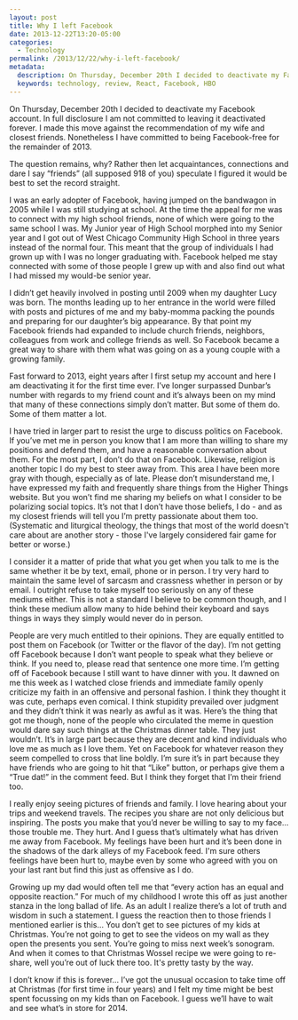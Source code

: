 ```yaml
---
layout: post
title: Why I left Facebook
date: 2013-12-22T13:20-05:00
categories:
  - Technology
permalink: /2013/12/22/why-i-left-facebook/
metadata:
  description: On Thursday, December 20th I decided to deactivate my Facebook account.
  keywords: technology, review, React, Facebook, HBO
---
```

On Thursday, December 20th I decided to deactivate my Facebook account. In full disclosure I am not committed to leaving it deactivated forever. I made this move against the recommendation of my wife and closest friends. Nonetheless I have committed to being Facebook-free for the remainder of 2013.

The question remains, why? Rather then let acquaintances, connections and dare I say “friends” (all supposed 918 of you) speculate I figured it would be best to set the record straight.

I was an early adopter of Facebook, having jumped on the bandwagon in 2005 while I was still studying at school. At the time the appeal for me was to connect with my high school friends, none of which were going to the same school I was. My Junior year of High School morphed into my Senior year and I got out of West Chicago Community High School in three years instead of the normal four. This meant that the group of individuals I had grown up with I was no longer graduating with. Facebook helped me stay connected with some of those people I grew up with and also find out what I had missed my would-be senior year.

I didn’t get heavily involved in posting until 2009 when my daughter Lucy was born. The months leading up to her entrance in the world were filled with posts and pictures of me and my baby-momma packing the pounds and preparing for our daughter’s big appearance. By that point my Facebook friends had expanded to include church friends, neighbors, colleagues from work and college friends as well. So Facebook became a great way to share with them what was going on as a young couple with a growing family.

Fast forward to 2013, eight years after I first setup my account and here I am deactivating it for the first time ever. I’ve longer surpassed Dunbar’s number with regards to my friend count and it’s always been on my mind that many of these connections simply don’t matter. But some of them do. Some of them matter a lot.

I have tried in larger part to resist the urge to discuss politics on Facebook. If you’ve met me in person you know that I am more than willing to share my positions and defend them, and have a reasonable conversation about them. For the most part, I don’t do that on Facebook. Likewise, religion is another topic I do my best to steer away from. This area I have been more gray with though, especially as of late. Please don’t misunderstand me, I have expressed my faith and frequently share things from the Higher Things website. But you won’t find me sharing my beliefs on what I consider to be polarizing social topics. It’s not that I don’t have those beliefs, I do - and as my closest friends will tell you I’m pretty passionate about them too. (Systematic and liturgical theology, the things that most of the world doesn't care about are another story - those I've largely considered fair game for better or worse.)

I consider it a matter of pride that what you get when you talk to me is the same whether it be by text, email, phone or in person. I try very hard to maintain the same level of sarcasm and crassness whether in person or by email. I outright refuse to take myself too seriously on any of these mediums either. This is not a standard I believe to be common though, and I think these medium allow many to hide behind their keyboard and says things in ways they simply would never do in person.

People are very much entitled to their opinions. They are equally entitled to post them on Facebook (or Twitter or the flavor of the day). I’m not getting off Facebook because I don’t want people to speak what they believe or think. If you need to, please read that sentence one more time. I’m getting off of Facebook because I still want to have dinner with you. It dawned on me this week as I watched close friends and immediate family openly criticize my faith in an offensive and personal fashion. I think they thought it was cute, perhaps even comical. I think stupidity prevailed over judgment and they didn’t think it was nearly as awful as it was. Here’s the thing that got me though, none of the people who circulated the meme in question would dare say such things at the Christmas dinner table. They just wouldn’t. It’s in large part because they are decent and kind individuals who love me as much as I love them. Yet on Facebook for whatever reason they seem compelled to cross that line boldly. I’m sure it’s in part because they have friends who are going to hit that “Like” button, or perhaps give them a “True dat!” in the comment feed. But I think they forget that I’m their friend too.

I really enjoy seeing pictures of friends and family. I love hearing about your trips and weekend travels. The recipes you share are not only delicious but inspiring. The posts you make that you’d never be willing to say to my face… those trouble me. They hurt. And I guess that’s ultimately what has driven me away from Facebook. My feelings have been hurt and it’s been done in the shadows of the dark alleys of my Facebook feed. I'm sure others feelings have been hurt to, maybe even by some who agreed with you on your last rant but find this just as offensive as I do.

Growing up my dad would often tell me that “every action has an equal and opposite reaction.” For much of my childhood I wrote this off as just another stanza in the long ballad of life. As an adult I realize there’s a lot of truth and wisdom in such a statement. I guess the reaction then to those friends I mentioned earlier is this… You don’t get to see pictures of my kids at Christmas. You’re not going to get to see the videos on my wall as they open the presents you sent. You’re going to miss next week’s sonogram. And when it comes to that Christmas Wossel recipe we were going to re-share, well you’re out of luck there too. It's pretty tasty by the way.

I don’t know if this is forever… I’ve got the unusual occasion to take time off at Christmas (for first time in four years) and I felt my time might be best spent focussing on my kids than on Facebook. I guess we’ll have to wait and see what’s in store for 2014.
